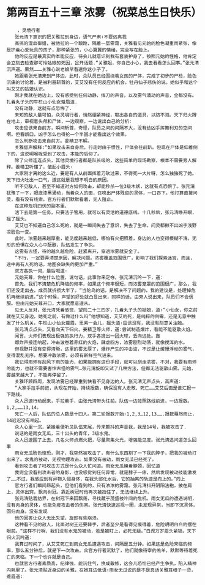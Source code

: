 # 第两百五十三章 浓雾（祝菜总生日快乐）
        ，灵境行者
       张元清下意识的把关雅拉到身边，语气严肃∶不要远离我
       高挑的混血御姐，被他拉的一个踉跄，隔着一层雾霭，关雅看见元始的脸色凝重而紧张，像是护着心爱玩具的孩子，那种紧张的，小心翼翼的情绪，完全写在脸上。
       他的反应是最真实的本能反应，待会儿就意识到我有套装护身了，按照元始的性格，他肯定会立刻去检查那可怜姑娘的死因，岔开话题.“关雅姐，你自己小心，我去看看怎么回事。”张元清沉声道。果然………关雅心说老娘早看透你这小子了。
       她跟着张元清来到尸体边，此时，众队员已经围绕着女孩的尸体，完成了初步的尸检，脸色沉痛的讨论着。是被利器斩首的，艾艾没有任何反应的机会。牡丹仙子悲伤的说。她似乎和这个叫艾艾的姑娘认识。
       刚才我就在她边上，没有感受到任何动静，挥刀的声音，以及雾气涌动的声音，全都没有。扎着丸子头的牛栏山小仙女蹙眉道.
       没有动静，这就有点恐怖了.
       未知的敌人最可怕，众灵境行者，悄然绷紧神经，取出各自的道具，以防不测。天下归火蹲在地上，审视着头颅和尸体，一边观察，一边说出自己的分析∶
       攻击应该来自前方，瞬间斩首，奇怪，队员之间的间隔不大，没有给凶手挥舞利刃的空间啊。但看断口，凶手怎么也得抡一个半圆才能看出这个效果。
       怎么判断攻击来自前方。姜精卫不解。
       关雅低声解释∶“如果攻击来自身后，行走时由于惯性，尸体会往前趴。但现在尸体是仰着倒下的，这说明喉咙受到了攻击，本能的后仰了。
       除了火师连连点头，其他灵境行者都是队长级的，这些简单的现场勘察，根本不需要旁人解释。姜精卫听懂了，皱起小眉头∶
       大家刚才离的这么近，要是有人从前面挥着刀砍过来，不得死一大片呀，怎么独独死了她。天下归火吐出一口气，道这就是我想不明白的原因。
       听不见敌人，甚至不知道对方如何攻击，却能秒杀一位3级木妖，这就有点恐惧了。张元清犹豫了一下，眼底漆黑涌动，当着众人的面，召唤出尸体残留的灵体，一口吞下。他打算直接问灵，看有没有线索。官方行者们默默看着，无人阻止。
       在这种危机四伏的副本里，
       活下去是第一任务，只要法子管用，就可以有灵活的道德底线。十几秒后，张元清睁开眼，摇了摇头。
       艾艾也不知道自己怎么死的，就是一瞬间失去了意识，失去了生命。问灵都揪不出凶手浅野凉脸色一变。
       此时，浓雾越来越厚重，能见度越来越低，哪怕有火把照着，身边的人也变得模糊不清。无形的恐惧在众人心中酝酿，队伍发生了争执。
       这雾有古怪，待的越久越危险，赶紧离开，穿透浓雾就安全了。
       ”不行，一定要弄清楚原因，解决问题。浓雾覆盖范围很广，影响了我们探索迷宫，而且，途中再有人死的话，地图会缺失的更加严重。”
       双方各执一词，最后喊道∶
       元始天尊，你在什么位置，说句话，此事你来定夺。张元清沉吟一下，道∶
       首先，我们不清楚危机降临的频率，如果这个频率很短，而浓雾笼罩的范围很广，那么，我们还没走出去，成员就折损大半了。“当鸵鸟的话，是解决不了问题的，我的建议是，处理掉危机再继续前进。”这个时候，声望的好处就凸显出来，同样的话，由旁人说出来，队员们不会信服。但由元始天尊开口，大家就愿意遵从。
       见无人反对，张元清凭着感觉，望向二十三四岁，扎着丸子头的姑娘，道∶“小仙女，你之前就在艾艾身边，她死之前，有做过什么吗”他想知道，艾艾的死，是纯粹的倒霉，还是无意中触发了什么机关。牛栏山小仙女蹙眉，思索一会儿，摇头道∶应该没有，我没有刻意关注她。
       张元清点点头，又看向天下归火、姜精卫等火师，道∶尝试制造爆炸，看能不能驱散火焰。
       闻言，火师们表现出极强的执行力，双手各搓出一团火球，丢向远处。轰
       爆炸声接连响起，冲击波卷着赤红的火焰，肆虐四方，浓雾剧烈动荡，就像搅浑的水。
       但视野并没有变得清晰，这里的雾太厚了，爆炸产生的冲击波，不过是让缓慢浮动的雾气，变得混乱无序。想要冲散浓雾，必须有新鲜空气进来。
       我记得雨师有刮风下雨的能力，如果能拥有这份手段，就可以刮走浓雾，不对，我要有雨师的能力，也就不需要害怕古怪的雾气…张元清旋即又试了几种方法，但都无法驱散山雾。元始，雾越来越大了，不能再停留了。
       关雅环顾四周，发现浓雾已经厚重到快看不见身边的人。张元清无声点头，高声道∶
       “大家手拉手前进，从现在开始，持续报数，确保没有人走散、死亡……艾艾后面是谁汇报一下路线。
       众人迅速行动起来，手拉着手，由张元清带头往前。队伍一边按照路线前进，一边报数。1,2,……13,14。
       死亡一人后，队伍的总人数是十四人。第二轮报数开始∶1,2,3…12,13…….报数戛然而止，14迟迟没有响起。
       众人心里一沉，紧接着便听见队伍末尾，传来颤抖的声音我，我是14号，我被攻击了.
       说话的是雨女无瓜，三十出头的青年，3级水鬼。
       众人迅速围了上去，几名火师点燃火把，尽量聚集火光，增强能见度。张元清追问道怎么回事
       雨女无瓜脸色惶恐，刚才，我突然被攻击了，有什么东西割了一下我的脖子，把我的被动打出来了。水鬼的被动，无视物理攻击。如果没有被动，雨女无瓜已经死了。
       看到攻击者了吗攻击方式是什么众人忙问道。雨女无瓜摸着脖颈，回忆道
       我完全没看到攻击者的身影，也没感觉到任何异常，就是脖子一疼，然后发现被动技能激发了……不过，我感应到有异物入侵身体，在我头部化水后，它的抽离的轨迹是向上的。”向上
       官方行者们瞬间昂起头，但他们看到的，只有浓浓的雾霭。张元清抖开阴阳法袍，披在肩上，灵体出窍，飘向树冠。靠近树冠时他再次被挡住了，无法继续上升。
       张元清贴着结界，在树冠下来回飘荡，寻找藏于茂盛枝叶间的危机。雨女无瓜的遭遇说明，没有肉身的灵体，也能免疫攻击者的伤害。张元清快速巡视一圈，未发现异常，当即下沉灵体，回归肉身。没有发现
       他的回答让众人无比失望，旋即有些崩溃。
       这种看不见的敌人，比面对树王还要棘手，后者至少是看得见摸得着，危险明明白白的摆在眼前。“这样不行啊，我们没有水鬼的被动，若是被盯上，必死无疑。”白虎万岁眉头紧锁。天下归火沉吟道∶
       我算过时间了，从艾艾死亡到雨女无瓜遭遇攻击，间隔是五分钟。如果这是危险来临的频率，那么五分钟后，就是下一次攻击。众官方行者沉默了，他们就像待宰的羔羊，默默等待着死亡的来临。下一个也许就是自己。
       也就官方行者素质高，纪律强，能沉住气，换成散修，这会儿恐怕已经产生争执，陷入精神内耗里了。张元清贴近身边的关雅，在她耳边低语∶雨女无瓜说的是不是真话关雅耳根子一烫，蹙眉道∶